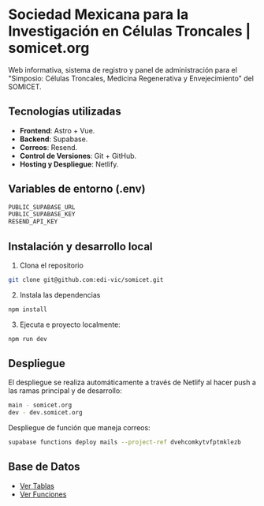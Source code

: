 # Sociedad Mexicana para la Investigación en Células Troncales | somicet.org

Web informativa, sistema de registro y panel de administración para el "Simposio: Células Troncales, Medicina Regenerativa y Envejecimiento" del SOMICET.

## Tecnologías utilizadas

- **Frontend**: Astro + Vue.
- **Backend**: Supabase.
- **Correos**: Resend.
- **Control de Versiones**: Git + GitHub.
- **Hosting y Despliegue**: Netlify.

## Variables de entorno (.env)

```bash
PUBLIC_SUPABASE_URL
PUBLIC_SUPABASE_KEY
RESEND_API_KEY
```

## Instalación y desarrollo local

1. Clona el repositorio

```bash
git clone git@github.com:edi-vic/somicet.git
```

2. Instala las dependencias

```bash
npm install
```

3. Ejecuta e proyecto localmente:

```bash
npm run dev
```

## Despliegue

El despliegue se realiza automáticamente a través de Netlify al hacer push a las ramas principal y de desarrollo:

```bash
main - somicet.org
dev - dev.somicet.org
```

Despliegue de función que maneja correos:

```bash
supabase functions deploy mails --project-ref dvehcomkytvfptmklezb
```

## Base de Datos

- [Ver Tablas](docs/tables.md)
- [Ver Funciones](docs/functions.md)